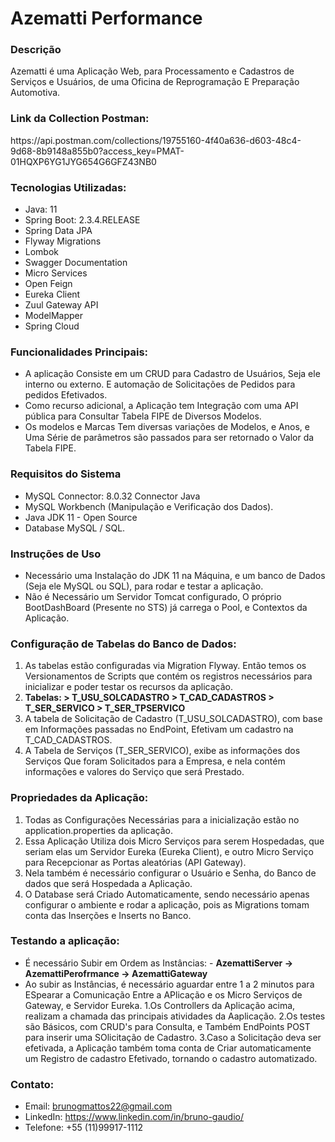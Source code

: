 
<h1>Azematti Performance</h1>

<h3><strong>Descrição</strong></h3>
<p>Azematti é uma Aplicação Web, para Processamento e Cadastros de Serviços e Usuários, de uma Oficina de Reprogramação E Preparação Automotiva.</p>

<h3>Link da Collection Postman:</h3> 
https://api.postman.com/collections/19755160-4f40a636-d603-48c4-9d68-8b9148a855b0?access_key=PMAT-01HQXP6YG1JYG654G6GFZ43NB0 

<h3><strong>Tecnologias Utilizadas:</strong></h3>

- Java: 11 
- Spring Boot: 2.3.4.RELEASE
- Spring Data JPA
- Flyway Migrations
- Lombok
- Swagger Documentation
- Micro Services
- Open Feign
- Eureka Client
- Zuul Gateway API
- ModelMapper
- Spring Cloud


<h3><strong>Funcionalidades Principais:</strong></h3>

- A aplicação Consiste em um CRUD para Cadastro de Usuários, Seja ele interno ou externo. E automação de Solicitações de Pedidos para pedidos Efetivados.
- Como recurso adicional, a Aplicação tem Integração com uma API pública para Consultar Tabela FIPE de Diversos Modelos.
- Os modelos e Marcas Tem diversas variações de Modelos, e Anos, e Uma Série de parâmetros são passados para ser retornado o Valor da Tabela FIPE.

<h3><strong>Requisitos do Sistema</strong></h3>

- MySQL Connector: 8.0.32 Connector Java
- MySQL Workbench (Manipulação e Verificação dos Dados).
- Java JDK 11 - Open Source
- Database MySQL / SQL.


<h3><strong>Instruções de Uso</strong></h3>

- Necessário uma Instalação do JDK 11 na Máquina, e um banco de Dados (Seja ele MySQL ou SQL), para rodar e testar a aplicação.
- Não é Necessário um Servidor Tomcat configurado, O próprio BootDashBoard (Presente no STS) já carrega o Pool, e Contextos da Aplicação.

<h3><strong>Configuração de Tabelas do Banco de Dados:</strong></h3>

1. As tabelas estão configuradas via Migration Flyway. Então temos os Versionamentos de Scripts que contém os registros necessários para inicializar e poder testar os recursos da aplicação.
2. <strong>Tabelas: > T_USU_SOLCADASTRO > T_CAD_CADASTROS > T_SER_SERVICO > T_SER_TPSERVICO</strong>
3. A tabela de Solicitação de Cadastro (T_USU_SOLCADASTRO), com base em Informações passadas no EndPoint, Efetivam um cadastro na T_CAD_CADASTROS.
4. A Tabela de Serviços (T_SER_SERVICO), exibe as informações dos Serviços Que foram Solicitados para a Empresa, e nela contém informações e valores do Serviço que será Prestado.



<h3><strong>Propriedades da Aplicação:</strong></h3>

1. Todas as Configurações Necessárias para a inicialização estão no application.properties da aplicação.
2. Essa Aplicação Utiliza dois Micro Serviços para serem Hospedadas, que seriam elas um Servidor Eureka (Eureka Client), e outro Micro Serviço para Recepcionar as Portas aleatórias (API Gateway).
3. Nela também é necessário configurar o Usuário e Senha, do Banco de dados que será Hospedada a Aplicação.
4. O Database será Criado Automaticamente, sendo necessário apenas configurar o ambiente e rodar a aplicação, pois as Migrations tomam conta das Inserções e Inserts no Banco.


<h3><strong>Testando a aplicação:</strong></h3>

- É necessário Subir em Ordem as Instâncias: - <strong>AzemattiServer -> AzemattiPerofrmance -> AzemattiGateway</strong>
- Ao subir as Instâncias, é necessário aguardar entre 1 a 2 minutos para ESpearar a Comunicação Entre a APlicação e os Micro Serviços de Gateway, e Servidor Eureka.
1.Os Controllers da Aplicação acima, realizam a chamada das principais atividades da Aaplicação.
2.Os testes são Básicos, com CRUD's para Consulta, e Também EndPoints POST para inserir uma SOlicitação de Cadastro. 
3.Caso a Solicitação deva ser efetivada, a Aplicação também toma conta de Criar automaticamente um Registro de cadastro Efetivado, tornando o cadastro automatizado.

<h3><strong>Contato:</strong></h3>

- Email: brunogmattos22@gmail.com
- LinkedIn: https://www.linkedin.com/in/bruno-gaudio/
- Telefone: +55 (11)99917-1112
